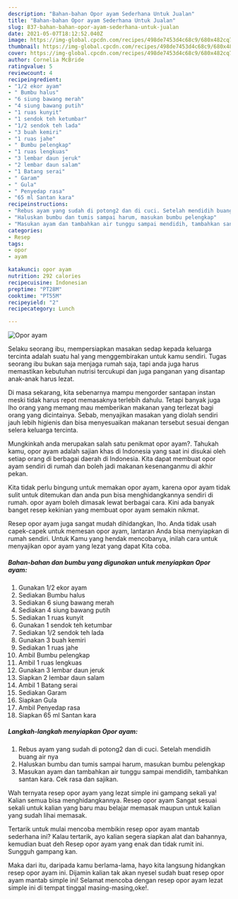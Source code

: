 ```yaml
---
description: "Bahan-bahan Opor ayam Sederhana Untuk Jualan"
title: "Bahan-bahan Opor ayam Sederhana Untuk Jualan"
slug: 837-bahan-bahan-opor-ayam-sederhana-untuk-jualan
date: 2021-05-07T18:12:52.040Z
image: https://img-global.cpcdn.com/recipes/498de7453d4c68c9/680x482cq70/opor-ayam-foto-resep-utama.jpg
thumbnail: https://img-global.cpcdn.com/recipes/498de7453d4c68c9/680x482cq70/opor-ayam-foto-resep-utama.jpg
cover: https://img-global.cpcdn.com/recipes/498de7453d4c68c9/680x482cq70/opor-ayam-foto-resep-utama.jpg
author: Cornelia McBride
ratingvalue: 5
reviewcount: 4
recipeingredient:
- "1/2 ekor ayam"
- " Bumbu halus"
- "6 siung bawang merah"
- "4 siung bawang putih"
- "1 ruas kunyit"
- "1 sendok teh ketumbar"
- "1/2 sendok teh lada"
- "3 buah kemiri"
- "1 ruas jahe"
- " Bumbu pelengkap"
- "1 ruas lengkuas"
- "3 lembar daun jeruk"
- "2 lembar daun salam"
- "1 Batang serai"
- " Garam"
- " Gula"
- " Penyedap rasa"
- "65 ml Santan kara"
recipeinstructions:
- "Rebus ayam yang sudah di potong2 dan di cuci. Setelah mendidih buang air nya"
- "Haluskan bumbu dan tumis sampai harum, masukan bumbu pelengkap"
- "Masukan ayam dan tambahkan air tunggu sampai mendidih, tambahkan santan kara. Cek rasa dan sajikan."
categories:
- Resep
tags:
- opor
- ayam

katakunci: opor ayam 
nutrition: 292 calories
recipecuisine: Indonesian
preptime: "PT28M"
cooktime: "PT55M"
recipeyield: "2"
recipecategory: Lunch

---
```



![Opor ayam](https://img-global.cpcdn.com/recipes/498de7453d4c68c9/680x482cq70/opor-ayam-foto-resep-utama.jpg)

Selaku seorang ibu, mempersiapkan masakan sedap kepada keluarga tercinta adalah suatu hal yang menggembirakan untuk kamu sendiri. Tugas seorang ibu bukan saja menjaga rumah saja, tapi anda juga harus memastikan kebutuhan nutrisi tercukupi dan juga panganan yang disantap anak-anak harus lezat.

Di masa  sekarang, kita sebenarnya mampu mengorder santapan instan meski tidak harus repot memasaknya terlebih dahulu. Tetapi banyak juga lho orang yang memang mau memberikan makanan yang terlezat bagi orang yang dicintainya. Sebab, menyajikan masakan yang diolah sendiri jauh lebih higienis dan bisa menyesuaikan makanan tersebut sesuai dengan selera keluarga tercinta. 



Mungkinkah anda merupakan salah satu penikmat opor ayam?. Tahukah kamu, opor ayam adalah sajian khas di Indonesia yang saat ini disukai oleh setiap orang di berbagai daerah di Indonesia. Kita dapat membuat opor ayam sendiri di rumah dan boleh jadi makanan kesenanganmu di akhir pekan.

Kita tidak perlu bingung untuk memakan opor ayam, karena opor ayam tidak sulit untuk ditemukan dan anda pun bisa menghidangkannya sendiri di rumah. opor ayam boleh dimasak lewat berbagai cara. Kini ada banyak banget resep kekinian yang membuat opor ayam semakin nikmat.

Resep opor ayam juga sangat mudah dihidangkan, lho. Anda tidak usah capek-capek untuk memesan opor ayam, lantaran Anda bisa menyiapkan di rumah sendiri. Untuk Kamu yang hendak mencobanya, inilah cara untuk menyajikan opor ayam yang lezat yang dapat Kita coba.

<!--inarticleads1-->

##### Bahan-bahan dan bumbu yang digunakan untuk menyiapkan Opor ayam:

1. Gunakan 1/2 ekor ayam
1. Sediakan  Bumbu halus
1. Sediakan 6 siung bawang merah
1. Sediakan 4 siung bawang putih
1. Sediakan 1 ruas kunyit
1. Gunakan 1 sendok teh ketumbar
1. Sediakan 1/2 sendok teh lada
1. Gunakan 3 buah kemiri
1. Sediakan 1 ruas jahe
1. Ambil  Bumbu pelengkap
1. Ambil 1 ruas lengkuas
1. Gunakan 3 lembar daun jeruk
1. Siapkan 2 lembar daun salam
1. Ambil 1 Batang serai
1. Sediakan  Garam
1. Siapkan  Gula
1. Ambil  Penyedap rasa
1. Siapkan 65 ml Santan kara




<!--inarticleads2-->

##### Langkah-langkah menyiapkan Opor ayam:

1. Rebus ayam yang sudah di potong2 dan di cuci. Setelah mendidih buang air nya
1. Haluskan bumbu dan tumis sampai harum, masukan bumbu pelengkap
1. Masukan ayam dan tambahkan air tunggu sampai mendidih, tambahkan santan kara. Cek rasa dan sajikan.




Wah ternyata resep opor ayam yang lezat simple ini gampang sekali ya! Kalian semua bisa menghidangkannya. Resep opor ayam Sangat sesuai sekali untuk kalian yang baru mau belajar memasak maupun untuk kalian yang sudah lihai memasak.

Tertarik untuk mulai mencoba membikin resep opor ayam mantab sederhana ini? Kalau tertarik, ayo kalian segera siapkan alat dan bahannya, kemudian buat deh Resep opor ayam yang enak dan tidak rumit ini. Sungguh gampang kan. 

Maka dari itu, daripada kamu berlama-lama, hayo kita langsung hidangkan resep opor ayam ini. Dijamin kalian tak akan nyesel sudah buat resep opor ayam mantab simple ini! Selamat mencoba dengan resep opor ayam lezat simple ini di tempat tinggal masing-masing,oke!.


